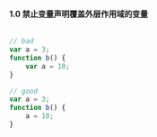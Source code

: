 #### 1.0 禁止变量声明覆盖外层作用域的变量
```javascript

// bad
var a = 3;
function b() {
    var a = 10;
}

// good
var a = 3;
function b() {
    a = 10;
}
```
